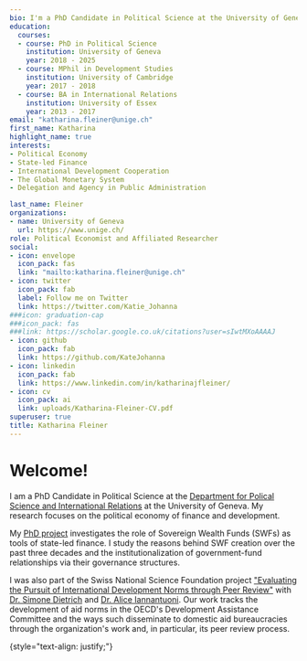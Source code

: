 ```yaml
---
bio: I'm a PhD Candidate in Political Science at the University of Geneva. My fields of research are the political economy of finance and development. 
education:
  courses:
  - course: PhD in Political Science
    institution: University of Geneva
    year: 2018 - 2025
  - course: MPhil in Development Studies
    institution: University of Cambridge
    year: 2017 - 2018
  - course: BA in International Relations
    institution: University of Essex
    year: 2013 - 2017
email: "katharina.fleiner@unige.ch"
first_name: Katharina
highlight_name: true
interests:
- Political Economy
- State-led Finance
- International Development Cooperation
- The Global Monetary System
- Delegation and Agency in Public Administration

last_name: Fleiner
organizations:
- name: University of Geneva
  url: https://www.unige.ch/
role: Political Economist and Affiliated Researcher
social:
- icon: envelope
  icon_pack: fas
  link: "mailto:katharina.fleiner@unige.ch"
- icon: twitter
  icon_pack: fab
  label: Follow me on Twitter
  link: https://twitter.com/Katie_Johanna
###icon: graduation-cap
###icon_pack: fas
###link: https://scholar.google.co.uk/citations?user=sIwtMXoAAAAJ
- icon: github
  icon_pack: fab
  link: https://github.com/KateJohanna
- icon: linkedin
  icon_pack: fab
  link: https://www.linkedin.com/in/katharinajfleiner/
- icon: cv
  icon_pack: ai
  link: uploads/Katharina-Fleiner-CV.pdf
superuser: true
title: Katharina Fleiner
---
```


# Welcome!

I am a PhD Candidate in Political Science at the [Department for Polical Science and International Relations](https://www.unige.ch/sciences-societe/speri/) at the University of Geneva. My research focuses on the political economy of finance and development. 

My [PhD project](https://www.unige.ch/sciences-societe/speri/recherche/theses-de/?id=1228) investigates the role of Sovereign Wealth Funds (SWFs) as tools of state-led finance. I study the reasons behind SWF creation over the past three decades and the institutionalization of government-fund relationships via their governance structures. 

I was also part of the Swiss National Science Foundation project ["Evaluating the Pursuit of International Development Norms through Peer Review"](https://www.unige.ch/sciences-societe/speri/recherche/projets-de-recherche/?id=1078) with [Dr. Simone Dietrich](https://simone-dietrich.com/) and [Dr. Alice Iannantuoni](https://www.aliceiannantuoni.com/). Our work tracks the development of aid norms in the OECD's Development Assistance Committee and the ways such disseminate to domestic aid bureaucracies through the organization's work and, in particular, its peer review process. 


{style="text-align: justify;"}
